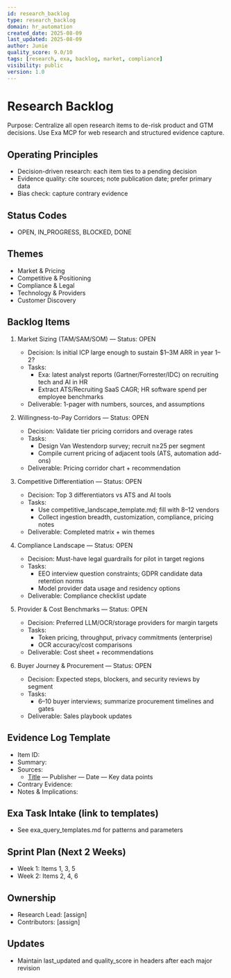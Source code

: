 ```yaml
---
id: research_backlog
type: research_backlog
domain: hr_automation
created_date: 2025-08-09
last_updated: 2025-08-09
author: Junie
quality_score: 9.0/10
tags: [research, exa, backlog, market, compliance]
visibility: public
version: 1.0
---
```


# Research Backlog

Purpose: Centralize all open research items to de-risk product and GTM decisions. Use Exa MCP for web research and structured evidence capture.

## Operating Principles
- Decision-driven research: each item ties to a pending decision
- Evidence quality: cite sources; note publication date; prefer primary data
- Bias check: capture contrary evidence

## Status Codes
- OPEN, IN_PROGRESS, BLOCKED, DONE

## Themes
- Market & Pricing
- Competitive & Positioning
- Compliance & Legal
- Technology & Providers
- Customer Discovery

## Backlog Items

1. Market Sizing (TAM/SAM/SOM) — Status: OPEN
   - Decision: Is initial ICP large enough to sustain $1–3M ARR in year 1–2?
   - Tasks:
     - Exa: latest analyst reports (Gartner/Forrester/IDC) on recruiting tech and AI in HR
     - Extract ATS/Recruiting SaaS CAGR; HR software spend per employee benchmarks
   - Deliverable: 1-pager with numbers, sources, and assumptions

2. Willingness-to-Pay Corridors — Status: OPEN
   - Decision: Validate tier pricing corridors and overage rates
   - Tasks:
     - Design Van Westendorp survey; recruit n≥25 per segment
     - Compile current pricing of adjacent tools (ATS, automation add-ons)
   - Deliverable: Pricing corridor chart + recommendation

3. Competitive Differentiation — Status: OPEN
   - Decision: Top 3 differentiators vs ATS and AI tools
   - Tasks:
     - Use competitive_landscape_template.md; fill with 8–12 vendors
     - Collect ingestion breadth, customization, compliance, pricing notes
   - Deliverable: Completed matrix + win themes

4. Compliance Landscape — Status: OPEN
   - Decision: Must-have legal guardrails for pilot in target regions
   - Tasks:
     - EEO interview question constraints; GDPR candidate data retention norms
     - Model provider data usage and residency options
   - Deliverable: Compliance checklist update

5. Provider & Cost Benchmarks — Status: OPEN
   - Decision: Preferred LLM/OCR/storage providers for margin targets
   - Tasks:
     - Token pricing, throughput, privacy commitments (enterprise)
     - OCR accuracy/cost comparisons
   - Deliverable: Cost sheet + recommendations

6. Buyer Journey & Procurement — Status: OPEN
   - Decision: Expected steps, blockers, and security reviews by segment
   - Tasks:
     - 6–10 buyer interviews; summarize procurement timelines and gates
   - Deliverable: Sales playbook updates

## Evidence Log Template
- Item ID:
- Summary:
- Sources:
  - [Title](URL) — Publisher — Date — Key data points
- Contrary Evidence:
- Notes & Implications:

## Exa Task Intake (link to templates)
- See exa_query_templates.md for patterns and parameters

## Sprint Plan (Next 2 Weeks)
- Week 1: Items 1, 3, 5
- Week 2: Items 2, 4, 6

## Ownership
- Research Lead: [assign]
- Contributors: [assign]

## Updates
- Maintain last_updated and quality_score in headers after each major revision
